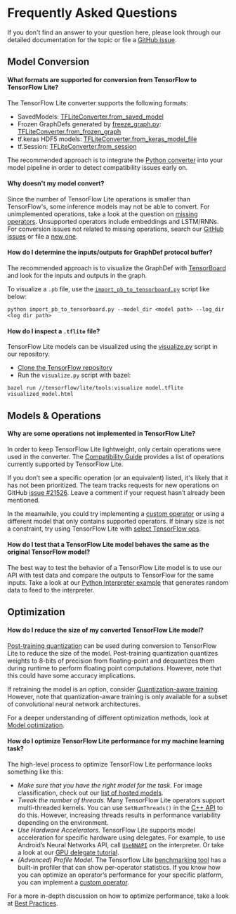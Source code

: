 # Frequently Asked Questions

If you don't find an answer to your question here, please look through our
detailed documentation for the topic or file a
[GitHub issue](https://github.com/tensorflow/tensorflow/issues).

## Model Conversion

#### What formats are supported for conversion from TensorFlow to TensorFlow Lite?

The TensorFlow Lite converter supports the following formats:

*   SavedModels:
    [TFLiteConverter.from_saved_model](convert/python_api.md#exporting_a_savedmodel_)
*   Frozen GraphDefs generated by
    [freeze_graph.py](https://github.com/tensorflow/tensorflow/blob/master/tensorflow/python/tools/freeze_graph.py):
    [TFLiteConverter.from_frozen_graph](convert/python_api#exporting_a_graphdef_from_file_)
*   tf.keras HDF5 models:
    [TFLiteConverter.from_keras_model_file](convert/python_api#exporting_a_tfkeras_file_)
*   tf.Session:
    [TFLiteConverter.from_session](python_api#exporting_a_graphdef_from_tfsession_)

The recommended approach is to integrate the
[Python converter](convert/python_api.md) into your model pipeline in order to
detect compatibility issues early on.

#### Why doesn't my model convert?

Since the number of TensorFlow Lite operations is smaller than TensorFlow's,
some inference models may not be able to convert. For unimplemented operations,
take a look at the question on
[missing operators](faq.md#why-are-some-operations-not-implemented-in-tensorflow-lite).
Unsupported operators include embeddings and LSTM/RNNs.
For conversion issues not related to missing operations, search our
[GitHub issues](https://github.com/tensorflow/tensorflow/issues?q=label%3Acomp%3Alite+)
or file a [new one](https://github.com/tensorflow/tensorflow/issues).

#### How do I determine the inputs/outputs for GraphDef protocol buffer?

The recommended approach is to visualize the GraphDef with
[TensorBoard](https://www.tensorflow.org/guide/summaries_and_tensorboard) and
look for the inputs and outputs in the graph.

To visualize a `.pb` file, use the
[`import_pb_to_tensorboard.py`](https://github.com/tensorflow/tensorflow/blob/master/tensorflow/python/tools/import_pb_to_tensorboard.py)
script like below:

```
python import_pb_to_tensorboard.py --model_dir <model path> --log_dir <log dir path>
```

#### How do I inspect a `.tflite` file?

TensorFlow Lite models can be visualized using the
[visualize.py](https://github.com/tensorflow/tensorflow/blob/master/tensorflow/lite/tools/visualize.py)
script in our repository.

*   [Clone the TensorFlow repository](https://www.tensorflow.org/install/source)
*   Run the `visualize.py` script with bazel:

```
bazel run //tensorflow/lite/tools:visualize model.tflite visualized_model.html
```

## Models & Operations

#### Why are some operations not implemented in TensorFlow Lite?

In order to keep TensorFlow Lite lightweight, only certain operations were used
in the converter. The [Compatibility Guide](tf_ops_compatibility.md) provides a
list of operations currently supported by TensorFlow Lite.

If you don’t see a specific operation (or an equivalent) listed, it's likely
that it has not been prioritized. The team tracks requests for new operations on
GitHub [issue #21526](https://github.com/tensorflow/tensorflow/issues/21526).
Leave a comment if your request hasn’t already been mentioned.

In the meanwhile, you could try implementing a
[custom operator](custom_operators.md) or using a different model that only
contains supported operators. If binary size is not a constraint, try using
TensorFlow Lite with [select TensorFlow ops](using_select_tf_ops.md).

#### How do I test that a TensorFlow Lite model behaves the same as the original TensorFlow model?

The best way to test the behavior of a TensorFlow Lite model is to use our API
with test data and compare the outputs to TensorFlow for the same inputs. Take a
look at our [Python Interpreter example](convert/python_api.md) that generates
random data to feed to the interpreter.

## Optimization

#### How do I reduce the size of my converted TensorFlow Lite model?

[Post-training quantization](performance/post_training_quantization.md) can be
used during conversion to TensorFlow Lite to reduce the size of the model.
Post-training quantization quantizes weights to 8-bits of precision from
floating-point and dequantizes them during runtime to perform floating point
computations. However, note that this could have some accuracy implications.

If retraining the model is an option, consider
[Quantization-aware training](https://github.com/tensorflow/tensorflow/blob/master/tensorflow/contrib/quantize/README.md).
However, note that quantization-aware training is only available for a subset of
convolutional neural network architectures.

For a deeper understanding of different optimization methods, look at
[Model optimization](performance/model_optimization.md).

#### How do I optimize TensorFlow Lite performance for my machine learning task?

The high-level process to optimize TensorFlow Lite performance looks something
like this:

*   *Make sure that you have the right model for the task.* For image
    classification, check out our [list of hosted models](models.md).
*   *Tweak the number of threads.* Many TensorFlow Lite operators support
    multi-threaded kernels. You can use `SetNumThreads()` in the
    [C++ API](https://github.com/tensorflow/tensorflow/blob/master/tensorflow/lite/interpreter.h#L345)
    to do this. However, increasing threads results in performance variability
    depending on the environment.
*   *Use Hardware Accelerators.* TensorFlow Lite supports model acceleration for
    specific hardware using delegates. For example, to use Android’s Neural
    Networks API, call
    [`UseNNAPI`](https://github.com/tensorflow/tensorflow/blob/master/tensorflow/lite/interpreter.h#L343)
    on the interpreter. Or take a look at our
    [GPU delegate tutorial](performance/gpu.md).
*   *(Advanced) Profile Model.* The Tensorflow Lite
    [benchmarking tool](https://github.com/tensorflow/tensorflow/tree/master/tensorflow/lite/tools/benchmark)
    has a built-in profiler that can show per-operator statistics. If you know
    how you can optimize an operator’s performance for your specific platform,
    you can implement a [custom operator](custom_operators.md).

For a more in-depth discussion on how to optimize performance, take a look at
[Best Practices](performance/best_practices.md).
